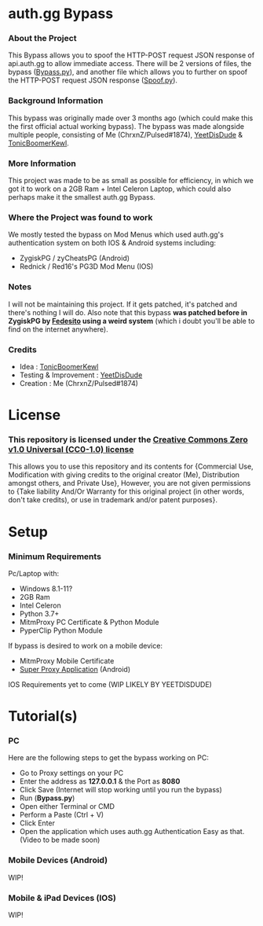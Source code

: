 # auth.gg Bypass
### About the Project
This Bypass allows you to spoof the HTTP-POST request JSON response of api.auth.gg to allow immediate access.
There will be 2 versions of files, the bypass ([Bypass.py](https://github.com/ChrxnZ/Auth.GG-MitmProxy-Bypass/blob/main/src/Bypass.py)), and another file which allows you to further on spoof the HTTP-POST request JSON response ([Spoof.py](https://github.com/ChrxnZ/Auth.GG-MitmProxy-Bypass/blob/main/src/Spoof.py)).
### Background Information
This bypass was originally made over 3 months ago (which could make this the first official actual working bypass). The bypass was made alongside multiple people, consisting of Me (ChrxnZ/Pulsed#1874), [YeetDisDude](https://github.com/YeetDisDude) & [TonicBoomerKewl](https://github.com/TonicBoomerKewl).
### More Information
This project was made to be as small as possible for efficiency, in which we got it to work on a 2GB Ram + Intel Celeron Laptop, which could also perhaps make it the smallest auth.gg Bypass.
### Where the Project was found to work
We mostly tested the bypass on Mod Menus which used auth.gg's authentication system on both IOS & Android systems including:
- ZygiskPG / zyCheatsPG (Android)
- Rednick / Red16's PG3D Mod Menu (IOS)
### Notes
I will not be maintaining this project. If it gets patched, it's patched and there's nothing I will do. Also note that this bypass **was patched before in ZygiskPG by [Fedesito](https://github.com/fedes1to) using a weird system** (which i doubt you'll be able to find on the internet anywhere).
### Credits
- Idea : [TonicBoomerKewl](https://github.com/TonicBoomerKewl)
- Testing & Improvement : [YeetDisDude](https://github.com/YeetDisDude)
- Creation : Me (ChrxnZ/Pulsed#1874)
# License
### This repository is licensed under the [Creative Commons Zero v1.0 Universal (CC0-1.0) license](https://github.com/ChrxnZ/Auth.GG-MitmProxy-Bypass/blob/main/LICENSE)
This allows you to use this repository and its contents for {Commercial Use, Modification with giving credits to the original creator (Me), Distribution amongst others, and Private Use}, However, you are not given permissions to {Take liability And/Or Warranty for this original project (in other words, don't take credits), or use in trademark and/or patent purposes}.

# Setup
### Minimum Requirements
Pc/Laptop with:
- Windows 8.1-11?
- 2GB Ram
- Intel Celeron
- Python 3.7+
- MitmProxy PC Certificate & Python Module
- PyperClip Python Module

If bypass is desired to work on a mobile device:
- MitmProxy Mobile Certificate
- [Super Proxy Application](https://play.google.com/store/apps/details?id=com.scheler.superproxy) (Android)

IOS Requirements yet to come (WIP LIKELY BY YEETDISDUDE)

# Tutorial(s)
### PC
Here are the following steps to get the bypass working on PC:
- Go to Proxy settings on your PC
- Enter the address as **127.0.0.1** & the Port as **8080**
- Click Save (Internet will stop working until you run the bypass)
- Run (**Bypass.py**)
- Open either Terminal or CMD
- Perform a Paste (Ctrl + V)
- Click Enter
- Open the application which uses auth.gg Authentication
Easy as that. (Video to be made soon)
### Mobile Devices (Android)
WIP!
### Mobile & iPad Devices (IOS)
WIP! 
